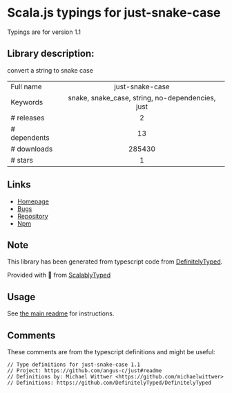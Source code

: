 
# Scala.js typings for just-snake-case

Typings are for version 1.1

## Library description:
convert a string to snake case

|                    |                 |
| ------------------ | :-------------: |
| Full name          | just-snake-case |
| Keywords           | snake, snake_case, string, no-dependencies, just |
| # releases         | 2 |
| # dependents       | 13 |
| # downloads        | 285430 |
| # stars            | 1 |

## Links
- [Homepage](https://github.com/angus-c/just#readme)
- [Bugs](https://github.com/angus-c/just/issues)
- [Repository](https://github.com/angus-c/just)
- [Npm](https://www.npmjs.com/package/just-snake-case)
    


## Note
This library has been generated from typescript code from [DefinitelyTyped](https://definitelytyped.org).

Provided with :purple_heart: from [ScalablyTyped](https://github.com/oyvindberg/ScalablyTyped)

## Usage
See [the main readme](../../readme.md) for instructions.

## Comments

These comments are from the typescript definitions and might be useful:
```
// Type definitions for just-snake-case 1.1
// Project: https://github.com/angus-c/just#readme
// Definitions by: Michael Wittwer <https://github.com/michaelwittwer>
// Definitions: https://github.com/DefinitelyTyped/DefinitelyTyped

```

